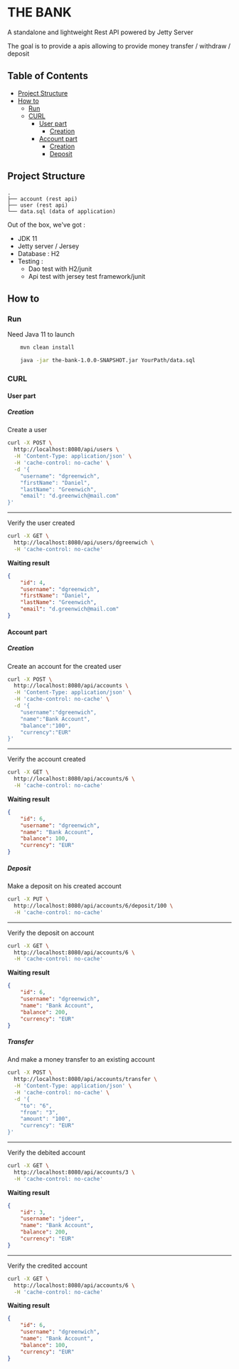 # THE BANK

A standalone and lightweight Rest API powered by Jetty Server

The goal is to provide a apis allowing to provide money transfer / withdraw / deposit

## Table of Contents

- [Project Structure](#project-structure)
- [How to](#how-to)
    - [Run](#run)
    - [CURL](#curl)
        - [User part](#user-part)
            - [Creation](#creation)
        - [Account part](#account-part)
            - [Creation](#creation)
            - [Deposit](#deposit)


## Project Structure

```
.
├── account (rest api)
├── user (rest api)
└── data.sql (data of application)
```

Out of the box, we've got :

- JDK 11
- Jetty server / Jersey
- Database : H2
- Testing :
    - Dao test with H2/junit
    - Api test with jersey test framework/junit

## How to

### Run

Need Java 11 to launch

```bash
    mvn clean install
```

```bash
    java -jar the-bank-1.0.0-SNAPSHOT.jar YourPath/data.sql  
```

### CURL

#### User part

##### Creation

Create a user
```bash
curl -X POST \
  http://localhost:8080/api/users \
  -H 'Content-Type: application/json' \
  -H 'cache-control: no-cache' \
  -d '{
	"username": "dgreenwich",
	"firstName": "Daniel",
	"lastName": "Greenwich",
	"email": "d.greenwich@mail.com"
}'
```
---
Verify the user created
```bash
curl -X GET \
  http://localhost:8080/api/users/dgreenwich \
  -H 'cache-control: no-cache'
```

**Waiting result**
```json
{
    "id": 4,
    "username": "dgreenwich",
    "firstName": "Daniel",
    "lastName": "Greenwich",
    "email": "d.greenwich@mail.com"
}
```

#### Account part

##### Creation

Create an account for the created user
```bash
curl -X POST \
  http://localhost:8080/api/accounts \
  -H 'Content-Type: application/json' \
  -H 'cache-control: no-cache' \
  -d '{
	"username":"dgreenwich",
	"name":"Bank Account",
	"balance":"100",
	"currency":"EUR"
}'
```
---
Verify the account created
```bash
curl -X GET \
  http://localhost:8080/api/accounts/6 \
  -H 'cache-control: no-cache'
```

**Waiting result**
```json
{
    "id": 6,
    "username": "dgreenwich",
    "name": "Bank Account",
    "balance": 100,
    "currency": "EUR"
}
```

##### Deposit

Make a deposit on his created account
```bash
curl -X PUT \
  http://localhost:8080/api/accounts/6/deposit/100 \
  -H 'cache-control: no-cache'
```
---
Verify the deposit on account
```bash
curl -X GET \
  http://localhost:8080/api/accounts/6 \
  -H 'cache-control: no-cache'
```

**Waiting result**
```json
{
    "id": 6,
    "username": "dgreenwich",
    "name": "Bank Account",
    "balance": 200,
    "currency": "EUR"
}
```

##### Transfer

And make a money transfer to an existing account
```bash
curl -X POST \
  http://localhost:8080/api/accounts/transfer \
  -H 'Content-Type: application/json' \
  -H 'cache-control: no-cache' \
  -d '{
	"to": "6",
	"from": "3",
	"amount": "100",
	"currency": "EUR"
}'
```
---
Verify the debited account
```bash
curl -X GET \
  http://localhost:8080/api/accounts/3 \
  -H 'cache-control: no-cache'
```

**Waiting result**
```json
{
    "id": 3,
    "username": "jdeer",
    "name": "Bank Account",
    "balance": 200,
    "currency": "EUR"
}
```
---
Verify the credited account
```bash
curl -X GET \
  http://localhost:8080/api/accounts/6 \
  -H 'cache-control: no-cache'
```

**Waiting result**
```json
{
    "id": 6,
    "username": "dgreenwich",
    "name": "Bank Account",
    "balance": 100,
    "currency": "EUR"
}
```
